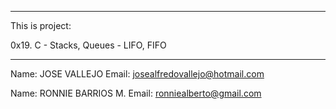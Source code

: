 **************************************************
This is project:

0x19. C - Stacks, Queues - LIFO, FIFO
**************************************************

Name: JOSE VALLEJO
Email: josealfredovallejo@hotmail.com

Name: RONNIE BARRIOS M.
Email: ronniealberto@gmail.com

